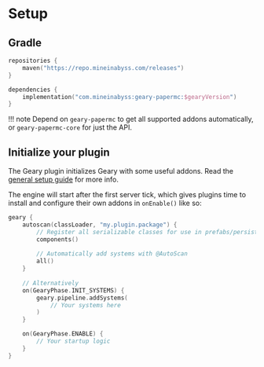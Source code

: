 # Setup

## Gradle

```kotlin
repositories {
    maven("https://repo.mineinabyss.com/releases")
}

dependencies {
    implementation("com.mineinabyss:geary-papermc:$gearyVersion")
}
```

!!! note
    Depend on `geary-papermc` to get all supported addons automatically, or `geary-papermc-core` for just the API.


## Initialize your plugin
The Geary plugin initializes Geary with some useful addons. Read the [general setup guide](/geary/guide/setup) for more info.

The engine will start after the first server tick, which gives plugins time to install and configure their own addons in `onEnable()` like so:

```kotlin
geary {
    autoscan(classLoader, "my.plugin.package") {
        // Register all serializable classes for use in prefabs/persisting data
        components()
        
        // Automatically add systems with @AutoScan
        all()
    }
    
    // Alternatively
    on(GearyPhase.INIT_SYSTEMS) {
        geary.pipeline.addSystems(
            // Your systems here
        )
    }

    on(GearyPhase.ENABLE) {
        // Your startup logic
    }
}
```
